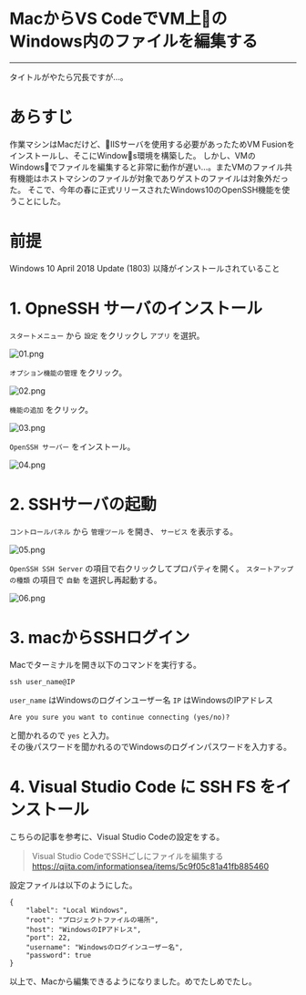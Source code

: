 # MacからVS CodeでVM上のWindows内のファイルを編集する

---

タイトルがやたら冗長ですが…。

# あらすじ

作業マシンはMacだけど、IISサーバを使用する必要があったためVM Fusionをインストールし、そこにWindows環境を構築した。
しかし、VMのWindowsでファイルを編集すると非常に動作が遅い…。またVMのファイル共有機能はホストマシンのファイルが対象でありゲストのファイルは対象外だった。
そこで、今年の春に正式リリースされたWindows10のOpenSSH機能を使うことにした。


# 前提

Windows 10 April 2018 Update (1803) 以降がインストールされていること


# 1. OpneSSH サーバのインストール

`スタートメニュー` から `設定` をクリックし `アプリ` を選択。

![01.png](https://qiita-image-store.s3.amazonaws.com/0/45634/5ec26f7a-dbb3-53af-2269-179ff40221b8.png)

`オプション機能の管理` をクリック。

![02.png](https://qiita-image-store.s3.amazonaws.com/0/45634/958ed23c-ac84-4dbd-7923-ab14bca83343.png)

`機能の追加` をクリック。

![03.png](https://qiita-image-store.s3.amazonaws.com/0/45634/74d53c51-90d4-20a4-8634-d5146213c016.png)

`OpenSSH サーバー` をインストール。

![04.png](https://qiita-image-store.s3.amazonaws.com/0/45634/0e1f8da6-f38a-29b3-e677-bf17e4d81461.png)

# 2. SSHサーバの起動

`コントロールパネル` から `管理ツール` を開き、 `サービス` を表示する。

![05.png](https://qiita-image-store.s3.amazonaws.com/0/45634/fa7a0bfe-7212-306e-64ca-d75ebbd77341.png)

`OpenSSH SSH Server` の項目で右クリックしてプロパティを開く。
`スタートアップの種類` の項目で `自動` を選択し再起動する。

![06.png](https://qiita-image-store.s3.amazonaws.com/0/45634/e6c165ca-d6ad-2aef-74a9-9619b285b579.png)

# 3. macからSSHログイン

Macでターミナルを開き以下のコマンドを実行する。

```:Shell
ssh user_name@IP
```

`user_name` はWindowsのログインユーザー名
`IP` はWindowsのIPアドレス

```:Shell
Are you sure you want to continue connecting (yes/no)?
```

と聞かれるので `yes` と入力。  
その後パスワードを聞かれるのでWindowsのログインパスワードを入力する。


# 4. Visual Studio Code に SSH FS をインストール

こちらの記事を参考に、Visual Studio Codeの設定をする。


> Visual Studio CodeでSSHごしにファイルを編集する
> https://qiita.com/informationsea/items/5c9f05c81a41fb885460

設定ファイルは以下のようにした。

```:JSON
{
    "label": "Local Windows",
    "root": "プロジェクトファイルの場所",
    "host": "WindowsのIPアドレス",
    "port": 22,
    "username": "Windowsのログインユーザー名",
    "password": true
}
```

以上で、Macから編集できるようになりました。めでたしめでたし。


